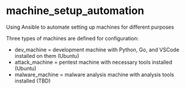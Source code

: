 # machine_setup_automation
Using Ansible to automate setting up machines for different purposes

Three types of machines are defined for configuration:
- dev_machine = development machine with Python, Go, and VSCode installed on them (Ubuntu)
- attack_machine = pentest machine with necessary tools installed (Ubuntu)
- malware_machine = malware analysis machine with analysis tools installed (TBD)
